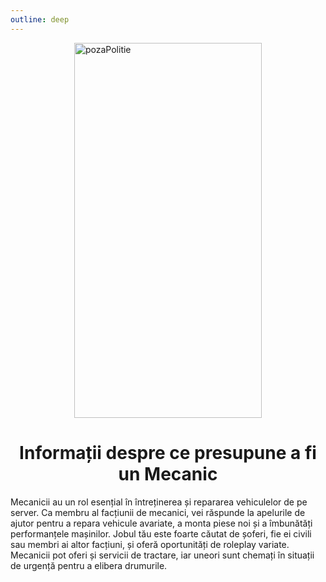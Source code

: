 ```yaml
---
outline: deep
---
```

<img src="https://i.imgur.com/V9oZKWx.png" alt="pozaPolitie" width="300" height="600" style="display: block; margin: 0px auto;">

# <center>Informații despre ce presupune a fi un Mecanic</center>
 Mecanicii au un rol esențial în întreținerea și repararea vehiculelor de pe server. Ca membru al facțiunii de mecanici, vei răspunde la apelurile de ajutor pentru a repara vehicule avariate, a monta piese noi și a îmbunătăți performanțele mașinilor. Jobul tău este foarte căutat de șoferi, fie ei civili sau membri ai altor facțiuni, și oferă oportunități de roleplay variate. Mecanicii pot oferi și servicii de tractare, iar uneori sunt chemați în situații de urgență pentru a elibera drumurile.